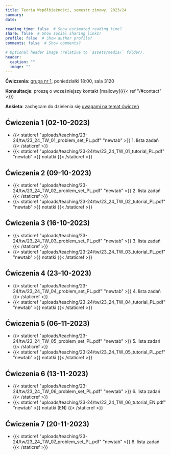 ```yaml
---
title: Teoria Współbieżności, semestr zimowy, 2023/24
summary: 
date: 

reading_time: false  # Show estimated reading time?
share: false  # Show social sharing links?
profile: false  # Show author profile?
comments: false  # Show comments?

# Optional header image (relative to `assets/media/` folder).
header:
  caption: ""
  image: ""
---
```


**Ćwiczenia**: [grupa nr 1](https://usosweb.mimuw.edu.pl/kontroler.php?_action=katalog2/przedmioty/pokazZajecia&zaj_cyk_id=516447&gr_nr=1), poniedziałki 18:00, sala 3120

**Konsultacje**: proszę o wcześniejszy kontakt [mailowy]({{< ref "/#contact" >}})

**Ankieta**: zachęcam do dzielenia się [uwagami na temat ćwiczeń](https://docs.google.com/forms/d/e/1FAIpQLScaqiYkh-GS0lj4pHxttyxpQ7ta6_YGAVjzkpyMwAXJHhmalQ/viewform?usp=sf_link)

## Ćwiczenia 1 (02-10-2023)
- {{< staticref "uploads/teaching/23-24/tw/23_24_TW_01_problem_set_PL.pdf" "newtab" >}} 1. lista zadań {{< /staticref >}}
- {{< staticref "uploads/teaching/23-24/tw/23_24_TW_01_tutorial_PL.pdf" "newtab" >}} notatki {{< /staticref >}}

## Ćwiczenia 2 (09-10-2023)
- {{< staticref "uploads/teaching/23-24/tw/23_24_TW_02_problem_set_PL.pdf" "newtab" >}} 2. lista zadań {{< /staticref >}}
- {{< staticref "uploads/teaching/23-24/tw/23_24_TW_02_tutorial_PL.pdf" "newtab" >}} notatki {{< /staticref >}}

## Ćwiczenia 3 (16-10-2023)
- {{< staticref "uploads/teaching/23-24/tw/23_24_TW_03_problem_set_PL.pdf" "newtab" >}} 3. lista zadań {{< /staticref >}}
- {{< staticref "uploads/teaching/23-24/tw/23_24_TW_03_tutorial_PL.pdf" "newtab" >}} notatki {{< /staticref >}}

## Ćwiczenia 4 (23-10-2023)
- {{< staticref "uploads/teaching/23-24/tw/23_24_TW_04_problem_set_PL.pdf" "newtab" >}} 4. lista zadań {{< /staticref >}}
- {{< staticref "uploads/teaching/23-24/tw/23_24_TW_04_tutorial_PL.pdf" "newtab" >}} notatki {{< /staticref >}}

## Ćwiczenia 5 (06-11-2023)
- {{< staticref "uploads/teaching/23-24/tw/23_24_TW_05_problem_set_PL.pdf" "newtab" >}} 5. lista zadań {{< /staticref >}}
- {{< staticref "uploads/teaching/23-24/tw/23_24_TW_05_tutorial_PL.pdf" "newtab" >}} notatki {{< /staticref >}}

## Ćwiczenia 6 (13-11-2023)
- {{< staticref "uploads/teaching/23-24/tw/23_24_TW_06_problem_set_PL.pdf" "newtab" >}} 6. lista zadań {{< /staticref >}}
- {{< staticref "uploads/teaching/23-24/tw/23_24_TW_06_tutorial_EN.pdf" "newtab" >}} notatki (EN) {{< /staticref >}}

## Ćwiczenia 7 (20-11-2023)
- {{< staticref "uploads/teaching/23-24/tw/23_24_TW_07_problem_set_PL.pdf" "newtab" >}} 6. lista zadań {{< /staticref >}}
